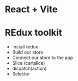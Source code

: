 # React + Vite

# REdux toolkit
- Install redux
- Build our store
- Connect our store to the app
- Slice (cartslice)
- dispatch(action)
- Selector